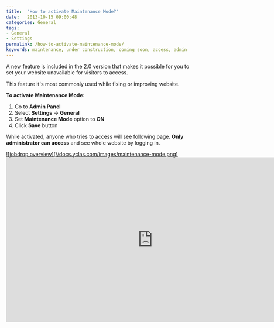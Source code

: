 ```yaml
---
title:  "How to activate Maintenance Mode?"
date:   2013-10-15 09:00:48
categories: General
tags: 
- General
- Settings
permalink: /how-to-activate-maintenance-mode/
keywords: maintenance, under construction, coming soon, access, admin
---
```

A new feature is included in the 2.0 version that makes it possible for you to set your website unavailable for visitors to access.

This feature it's most commonly used while fixing or improving website.

**To activate Maintenance Mode:** 

1. Go to **Admin Panel** 
2. Select **Settings** -> **General** 
3. Set **Maintenance Mode** option to **ON** 
4. Click **Save** button 

While activated, anyone who tries to access will see following page. **Only administrator can access** and see whole website by logging in.

<a href="//docs.yclas.com/images/maintenance-mode.png" class="thumbnail gallery-item" data-gallery>
![jobdrop overview](//docs.yclas.com/images/maintenance-mode.png)
</a>

<iframe width="800" height="450" src="https://www.youtube.com/embed/ftpJBBJyJLo" frameborder="0" allowfullscreen></iframe>

